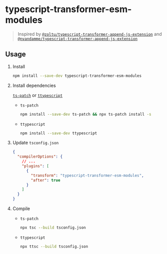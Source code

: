 # typescript-transformer-esm-modules

> Inspired by [`@zoltu/typescript-transformer-append-js-extension`](https://github.com/Zoltu/typescript-transformer-append-js-extension) and [`@nvandamme/typescript-transformer-append-js-extension`](https://github.com/nvandamme/typescript-transformer-append-js-extension)

<!-- TODO -->

## Usage

1. Install

   ```sh
   npm install --save-dev typescript-transformer-esm-modules
   ```

1. Install dependencies

   [`ts-patch`](https://github.com/nonara/ts-patch) or [`ttypescript`](https://github.com/cevek/ttypescript)

   - `ts-patch`

     ```sh
     npm install --save-dev ts-patch && npx ts-patch install -s
     ```

   - `ttypescript`

     ```sh
     npm install --save-dev ttypescript
     ```

1. Update `tsconfig.json`

   ```json
   {
     "compilerOptions": {
       // ...
       "plugins": [
         {
           "transform": "typescript-transformer-esm-modules",
           "after": true
         }
       ]
     }
   }
   ```

1. Compile

   - `ts-patch`

     ```sh
     npx tsc --build tsconfig.json
     ```

   - `ttypescript`

     ```sh
     npx ttsc --build tsconfig.json
     ```
